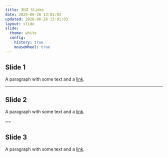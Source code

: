 ```yaml
---
title: 测试 Slides
date: 2020-06-26 13:01:03
updated: 2020-06-26 13:01:03
layout: slide
slide:
  theme: white
  config:
    history: true
    mouseWheel: true
---
```


## Slide 1

A paragraph with some text and a [link](#).

---

## Slide 2

A paragraph with some text and a [link](#).

~~

## Slide 3

A paragraph with some text and a [link](#).

